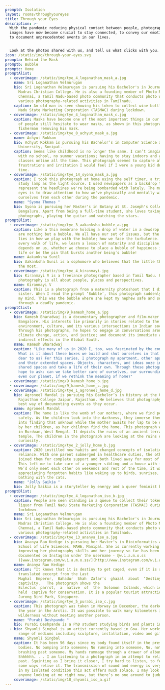 ```yaml
---
promptd: Isolation
layout: rooms/throughyoureyes
title: Through your Eyes
description: >-
  With the pandemic reducing physical contact between people, photographs and
  images have now become crucial to stay connected, to convey our emotions, and
  to document unprecedented events in our lives. 


  Look at the photos shared with us, and tell us what clicks with you.
icon: /static/img/through-your-eyes.svg
prompta: Behind the Mask
promptb: Bubble
promptc: Home
promptAlist:
  - coverimage: /static/img/tye_4_loganathan_mask_a.jpg
    name: Sri Loganathan Velmurugan
    bio: Sri Loganathan Velmurugan is pursuing his Bachelor's in Journalism at
      Madras Christian College. He is also a founding member of Photo Meet
      Chennai, a Tamil Nadu-based photo community that conducts photo walks and
      various photography-related activities in Tamilnadu.
    caption: An old man is seen showing his token to collect wine bottles from Tamil
      Nadu State Marketing Corporation (TASMAC) during lockdown.
  - coverimage: /static/img/tye_4_loganathan_mask_c.jpg
    caption: Masks have become one of the most important things in our lives. A lot
      of people still hesitate to wear masks, as shown in this photograph of a
      fisherman removing his mask.
  - coverimage: /static/img/tye_8_achyut_mask_a.jpg
    name: Achyut Rokkam
    bio: Achyut Rokkam is pursuing his Bachelor’s in Computer Science at Ashoka
      University, Sonipat.
    caption: Seems like childhood is no longer the same. I can’t imagine a childhood
      with no school, no summer vacations; having to stay indoors and attend
      classes online all the time. This photograph seemed to capture all the
      frustrations and irritation I would feel if I were a young kid during this
      time.
  - coverimage: /static/img/tye_14_syona_mask_a.jpg
    caption: I took this photograph at home using the self timer, a tripod and a
      study lamp as the light source. I used newspapers as a backdrop to
      represent the headlines we're being bombarded with lately. The mask on the
      eyes is to draw attention to how we've physically and mentally withdrawn
      ourselves from each other during the pandemic.
    name: "Syona Thomas "
    bio: Syona is pursuing her Master's in Botany at St. Joseph's College,
      Bengaluru. Apart from being a full-time student, she loves taking
      photographs, playing the guitar and watching the stars.
promptBlist:
  - coverimage: /static/img/tye_3_aakanksha_bubble_a.jpg
    caption: Like a thin membrane holding a drop of water in a dewdrop, our lives
      are nothing but a bubble. We all have our set of issues, but the beauty
      lies in how we play with the bubble; how we face the turbulence. Through
      every walk of life, we learn a lesson of maturity and discipline. It all
      depends on us, whether we choose to place a bubble of happiness in one’s
      life or be the pin that bursts another being’s bubble!
    name: Aakanksha Sunil
    bio: Aakanksha Sunil is a sophomore who believes that the little things matter
      the most.
  - coverimage: /static/img/tye_4_kiranmayi.jpg
    bio: Kiranmayi V is a freelance photographer based in Tamil Nadu. For Kiranmayi,
      photography is all about people, places and perspectives.
    name: Kiranmayi V
    caption: This is a photograph from a maternity photoshoot that I did for my
      sister. When I read the prompt ‘Bubble’, this photograph suddenly came to
      my mind. This was the bubble where she kept my nephew safe and sound
      through a deadly pandemic.
promptClist:
  - coverimage: /static/img/9_kamesh_home_a.jpg
    bio: Kamesh Bharadwaj is a documentary photographer and film-maker based in
      Bangalore. His interests lie primarily in stories related to the
      environment, culture, and its various intersections in Indian society.
      Through his photographs, he hopes to engage in conversations around
      climate change, action, and justice; and document its immediate and
      indirect effects in the Global South.
    name: Kamesh Bharadwaj
    caption: "Like many of us in 2020 I, too, was fascinated by the concept of home.
      What is it about these boxes we build and shut ourselves in that are so
      dear to us? For this series, I photograph my apartment, other apartments,
      and their extended spaces. Objects, characters, and ideas ooze into these
      shared spaces and take a life of their own. Through these photographs, I
      hope to ask: can we take better care of ourselves, our surroundings and
      even our planet, if we rethink the meaning of home?"
  - coverimage: /static/img/9_kamesh_home_b.jpg
  - coverimage: /static/img/9_kamesh_home_c.jpg
  - coverimage: /static/img/tye_1_agroneel_home_d.jpg
    bio: Agroneel Mandal is pursuing his Bachelor’s in History at the University
      Rajasthan College Jaipur, Rajasthan. He believes that photography is the
      best way of documenting events as they occur.
    name: Agroneel Mandal
    caption: The home is like the womb of our mothers, where we find peace and
      safety. As the children look into the darkness, they immerse themselves
      into finding that unknown while the mother awaits her lap to be occupied
      by her children, as her children find the home. This photograph was taken
      in Burdwan, West Bengal. It depicts the ruins of an ancient terracotta
      temple. The children in the photograph are looking at the ruins out of
      curiosity.
  - coverimage: /static/img/tye_2_jolly_home_b.jpg
    caption: 2020 instilled new habits and changed concepts of isolation and self
      reliance. With one parent submerged in healthcare duties, the other parent
      joined them for complete support and both lived away for most of the year.
      This left me to take care of a younger sibling and a house with four cats!
      We’d only meet each other on weekends and rest of the time, it was
      appreciating forgotten habits like waking up to birds, sunrises, and sun
      bathing with the cats.
    name: "Jolly Saikia "
    bio: Jolly Saikia is a storyteller by energy and a queer feminist by identity.
promptDlist:
  - coverimage: /static/img/tye_4_loganathan_iso_b.jpg
    caption: People are seen standing in a queue to collect their tokens to buy
      liquor from Tamil Nadu State Marketing Corporation (TASMAC) during
      lockdown.
    name: Sri Loganathan Velmurugan
    bio: Sri Loganathan Velmurugan is pursuing his Bachelor's in Journalism at
      Madras Christian College. He is also a founding member of Photo Meet
      Chennai, a Tamil Nadu-based photo community that conducts photo walks and
      various photography-related activities in Tamilnadu.
  - coverimage: /static/img/tye_13_ananya_iso_a.jpg
    bio: Ananya Rao Kedige is pursuing her Master's in Bioinformatics at Manipal
      School of Life Sciences, MAHE, Manipal. She is currently working on
      improving her photography skills and her journey so far has been
      documented on Instagram under the username - @w.i.a.m.o.ss
      ([www.instagram.com/w.i.a.m.o.ss/](http://www.instagram.com/w.i.a.m.o.ss/))
    name: Ananya Rao Kedige
    caption: “It knows that it is destiny to get caged, even if it is springtime.”-
      translated excerpt from the Last
      Mughal  Emperor,  Bahadur  Shah  Zafar’s  ghazal  about  ‘Destiny’,  written  in  the  last  days  of  his
      captivity.   The photograph shows the
      Eclectus  parrot,  a  native  of  the  Solomon  Islands, which is
      held  captive for conservation. It is a popular tourist attraction at
      Jurong Bird Park, Singapore.
  - coverimage: /static/img/tye_5_purabi_iso_c.jpg
    caption: This photograph was taken in Norway in December, the darkest part of
      the year in the Arctic. It was possible to walk many kilometers in the
      wilderness without meeting another person.
    name: "Purabi Deshpande "
    bio: Purabi Deshpande is a PhD student studying birds and plants in cities.
  - bio: Shyamli Singbal is an artist currently based in Goa. Her works traverse a
      range of mediums including sculpture, installation, video and gifs.
    name: Shyamli Singbal
    caption: It has been 56 days since my body found itself in the presence of other
      bodies. No bumping into someone; No running into someone, No, not even
      brushing past someone. My hands rummage through a drawer of albums.
      Shhhhhh. . . I am listening to a photograph in an attempt to relive the
      past. Squinting as I bring it closer, I try hard to listen, to feel and in
      some ways relive it. The transmission of sound and energy is very real and
      in my isolated condition this act offers much solace. I may look stupid to
      anyone looking at me right now, but there’s no one around to judge me.
    coverimage: /static/img/10_shyamli_iso_a.gif
---
```

